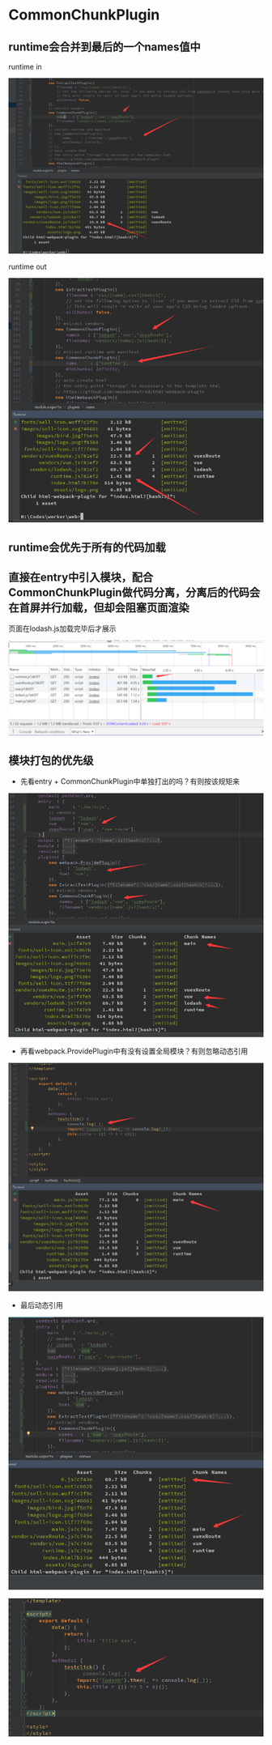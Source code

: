 # CommonChunkPlugin
## runtime会合并到最后的一个names值中

runtime in

![](images/CommonschunkPlugin-runtime-in.png)

runtime out

![](images/CommonschunkPlugin-runtime-out.png)

## runtime会优先于所有的代码加载

## 直接在entry中引入模块，配合CommonChunkPlugin做代码分离，分离后的代码会在首屏并行加载，但却会阻塞页面渲染
页面在lodash.js加载完毕后才展示

![](images/CommonschunkPlugin-runtime-loaded.png)

## 模块打包的优先级
* 先看entry + CommonChunkPlugin中单独打出的吗？有则按该规矩来

![](images/pack-chunk1.png)

* 再看webpack.ProvidePlugin中有没有设置全局模块？有则忽略动态引用

![](images/pack-chunk2-3.png)
* 最后动态引用

![](images/pack-chunk2-1.png)

![](images/pack-chunk2-2.png)

